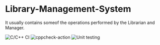 # Library-Management-System

It usually contains someof the operations performed by the Librarian and Manager.


![C/C++ CI](https://github.com/99002665/Library-Management-System/workflows/C/C++%20CI/badge.svg)
![cppcheck-action](https://github.com/99002665/Library-Management-System/workflows/cppcheck-action/badge.svg)
![Unit testing](https://github.com/99002665/Library-Management-System/workflows/Unit%20testing/badge.svg)

